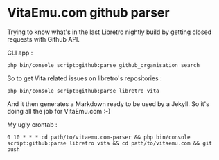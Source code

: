 VitaEmu.com github parser
=========================

Trying to know what's in the last Libretro nightly build by getting closed requests with Github API.

CLI app :

```
php bin/console script:github:parse github_organisation search
```

So to get Vita related issues on libretro's repositories :

```
php bin/console script:github:parse libretro vita
```

And it then generates a Markdown ready to be used by a Jekyll. So it's doing all the job for VitaEmu.com :-)

My ugly crontab :

```
0 10 * * * cd path/to/vitaemu.com-parser && php bin/console script:github:parse libretro vita && cd path/to/vitaemu.com && git push
```
